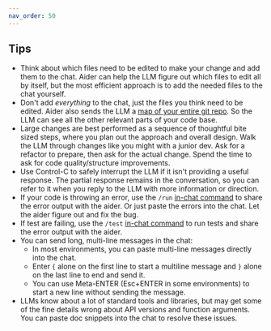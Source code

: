 ```yaml
---
nav_order: 50
---
```


## Tips

- Think about which files need to be edited to make your change and add them to the chat.
Aider can help the LLM figure out which files to edit all by itself, but the most efficient approach is to add the needed files to the chat yourself.
- Don't add *everything* to the chat, just the files you think need to be edited.
Aider also sends the LLM a [map of your entire git repo](https://aider.chat/docs/repomap.html).
So the LLM can see all the other relevant parts of your code base.
- Large changes are best performed as a sequence of thoughtful bite sized steps, where you plan out the approach and overall design. Walk the LLM through changes like you might with a junior dev. Ask for a refactor to prepare, then ask for the actual change. Spend the time to ask for code quality/structure improvements.
- Use Control-C to safely interrupt the LLM if it isn't providing a useful response. The partial response remains in the conversation, so you can refer to it when you reply to the LLM with more information or direction.
- If your code is throwing an error, 
use the `/run` [in-chat command](/docs/commands.html)
to share the error output with the aider.
Or just paste the errors into the chat. Let the aider figure out and fix the bug.
- If test are failing, use the `/test` [in-chat command](/docs/commands.html)
to run tests and
share the error output with the aider.
- You can send long, multi-line messages in the chat:
  - In most environments, you can paste multi-line messages directly into the chat.
  - Enter `{` alone on the first line to start a multiline message and `}` alone on the last line to end and send it.
  - You can use Meta-ENTER (Esc+ENTER in some environments) to start a new line without sending the message.
- LLMs know about a lot of standard tools and libraries, but may get some of the fine details wrong about API versions and function arguments.
You can paste doc snippets into the chat to resolve these issues.

